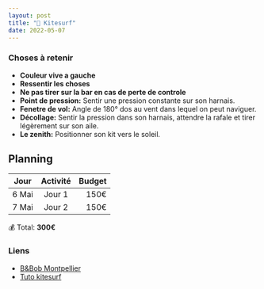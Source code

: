 ```yaml
---
layout: post
title: "🦋 Kitesurf"
date: 2022-05-07
---
```


### Choses à retenir

- **Couleur vive a gauche**
- **Ressentir les choses**
- **Ne pas tirer sur la bar en cas de perte de controle**
- **Point de pression:** Sentir une pression constante sur son harnais.
- **Fenetre de vol:** Angle de 180° dos au vent dans lequel on peut naviguer.
- **Décollage:** Sentir la pression dans son harnais, attendre la rafale et tirer légèrement sur son aile.
- **Le zenith:** Positionner son kit vers le soleil.

## Planning

| Jour   |      Activité      |  Budget |
|----------|:-------------:|------:|
| 6 Mai |  Jour 1 | 150€ |
| 7 Mai |  Jour 2 | 150€ |

💰 Total: **300€**

### Liens

- [B&Bob Montpellier](https://g.page/bobkiteschool?share)
- [Tuto kitesurf](https://www.onelaunchkiteboarding.com/tutoriels-kitesurf-onelaunchkiteboarding/)
